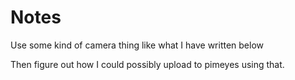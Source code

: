 # Notes

Use some kind of camera thing like what I have written below

Then figure out how I could possibly upload to pimeyes using that.

